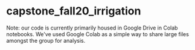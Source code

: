 # capstone_fall20_irrigation
Note: our code is currently primarily housed in Google Drive in Colab notebooks. We've used Google Colab as a simple way to share large files amongst the group for analysis.
